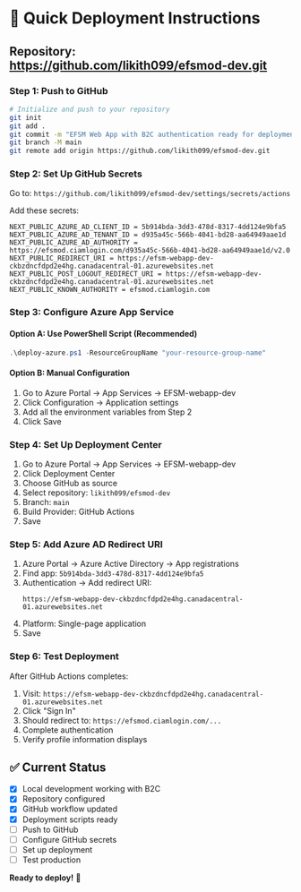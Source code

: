 # 🚀 Quick Deployment Instructions

## Repository: https://github.com/likith099/efsmod-dev.git

### Step 1: Push to GitHub
```bash
# Initialize and push to your repository
git init
git add .
git commit -m "EFSM Web App with B2C authentication ready for deployment"
git branch -M main
git remote add origin https://github.com/likith099/efsmod-dev.git

```

### Step 2: Set Up GitHub Secrets
Go to: `https://github.com/likith099/efsmod-dev/settings/secrets/actions`

Add these secrets:
```
NEXT_PUBLIC_AZURE_AD_CLIENT_ID = 5b914bda-3dd3-478d-8317-4dd124e9bfa5
NEXT_PUBLIC_AZURE_AD_TENANT_ID = d935a45c-566b-4041-bd28-aa64949aae1d
NEXT_PUBLIC_AZURE_AD_AUTHORITY = https://efsmod.ciamlogin.com/d935a45c-566b-4041-bd28-aa64949aae1d/v2.0
NEXT_PUBLIC_REDIRECT_URI = https://efsm-webapp-dev-ckbzdncfdpd2e4hg.canadacentral-01.azurewebsites.net
NEXT_PUBLIC_POST_LOGOUT_REDIRECT_URI = https://efsm-webapp-dev-ckbzdncfdpd2e4hg.canadacentral-01.azurewebsites.net
NEXT_PUBLIC_KNOWN_AUTHORITY = efsmod.ciamlogin.com
```

### Step 3: Configure Azure App Service
#### Option A: Use PowerShell Script (Recommended)
```powershell
.\deploy-azure.ps1 -ResourceGroupName "your-resource-group-name"
```

#### Option B: Manual Configuration
1. Go to Azure Portal → App Services → EFSM-webapp-dev
2. Click Configuration → Application settings
3. Add all the environment variables from Step 2
4. Click Save

### Step 4: Set Up Deployment Center
1. Go to Azure Portal → App Services → EFSM-webapp-dev
2. Click Deployment Center
3. Choose GitHub as source
4. Select repository: `likith099/efsmod-dev`
5. Branch: `main`
6. Build Provider: GitHub Actions
7. Save

### Step 5: Add Azure AD Redirect URI
1. Azure Portal → Azure Active Directory → App registrations
2. Find app: `5b914bda-3dd3-478d-8317-4dd124e9bfa5`
3. Authentication → Add redirect URI:
   ```
   https://efsm-webapp-dev-ckbzdncfdpd2e4hg.canadacentral-01.azurewebsites.net
   ```
4. Platform: Single-page application
5. Save

### Step 6: Test Deployment
After GitHub Actions completes:
1. Visit: `https://efsm-webapp-dev-ckbzdncfdpd2e4hg.canadacentral-01.azurewebsites.net`
2. Click "Sign In"
3. Should redirect to: `https://efsmod.ciamlogin.com/...`
4. Complete authentication
5. Verify profile information displays

## ✅ Current Status
- [x] Local development working with B2C
- [x] Repository configured
- [x] GitHub workflow updated
- [x] Deployment scripts ready
- [ ] Push to GitHub
- [ ] Configure GitHub secrets
- [ ] Set up deployment
- [ ] Test production

**Ready to deploy!** 🎉